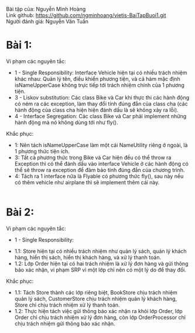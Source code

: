 
Bài tập của: Nguyễn Minh Hoàng <br>
Link github: https://github.com/ngminhoang/vietis-BaiTapBuoi1.git <br>
Người đánh giá: Nguyễn Văn Tuấn

# Bài 1:
Vi phạm các nguyên tắc:
- 1 - Single Responsibility:  Interface Vehicle hiện tại có nhiều trách nhiệm khác nhau: Quản lý tên, điều khiển phương tiện, và cả hàm mặc định isNameUpperCase không trực tiếp tới trách nhiệm chính của 1 phương tiện.
- 3 - Liskov substitution: Các class Bike và Car khi thực thi các hành động có ném ra các exception, làm thay đổi tính đúng đắn của class cha (các hành động của class cha hiện hiện đánh dấu là sẽ không xảy ra lỗi).
- 4 - Interface Segregation: Các class Bike và Car phải implement những hành động mà nó không dùng tới như fly().

Khắc phục:
- 1: Nên tách isNameUpperCase làm một cái NameUtility riêng ở ngoài, là 1 phương thức tiện ích.
- 3: Tất cả phương thức trong Bike và Car hiện đều có thể throw ra Exception thì có thể đánh dấu vào interface Vehicle ở các hành động có thể sẽ throw ra exception để đảm bảo tính đúng đắn của chương trình.
- 4: Tách ra 1 interface nữa là Flyable có phương thức fly(), sau này nếu có thêm vehicle như airplane thì sẽ implement thêm cái này.
<br><br>
# Bài 2:
Vi phạm các nguyên tắc:
- 1 - Single Responsibility: 
 + 1.1: Store hiện tại có nhiều trách nhiệm như quản lý sách, quản lý khách hàng, hiển thị sách, hiển thị khách hàng, và xử lý thanh toán.
 + 1.2: Lớp Order hiện tại có hai trách nhiệm là xử lý đơn hàng và gửi thông báo xác nhận, vi phạm SRP vì một lớp chỉ nên có một lý do để thay đổi.

Khắc phục:
- 1.1: Tách Store thành các lớp riêng biệt, BookStore chịu trách nhiệm quản lý sách, CustomerStore chịu trách nhiệm quản lý khách hàng, Store chỉ chịu trách nhiệm xử lý thanh toán.
- 1.2: Thực hiện tách việc gửi thông báo xác nhận ra khỏi lớp Order, lớp Order chỉ chịu trách nhiệm xử lý đơn hàng, còn lớp OrderProcessor chỉ chịu trách nhiệm gửi thông báo xác nhận.
